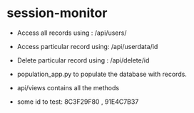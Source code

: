 # session-monitor

- Access all records using : /api/users/

- Access particular record using: /api/userdata/id      

- Delete particular record using : /api/delete/id

- population_app.py to populate the database with records.

- api/views contains all the methods

- some id to test: 8C3F29F80 , 91E4C7B37

